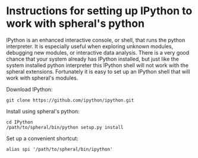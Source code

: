 Instructions for setting up IPython to work with spheral's python
==================================================================

IPython is an enhanced interactive console, or shell, that runs the python
interpreter. It is especially useful when exploring unknown modules, debugging
new modules, or interactive data analysis. There is a very good chance that
your system already has IPython installed, but just like the system installed
python interpreter this IPython shell will not work with the spheral
extensions. Fortunately it is easy to set up an IPython shell that will work
with spheral's modules.

Download IPython:

    git clone https://github.com/ipython/ipython.git

Install using spheral's python:

    cd IPython
    /path/to/spheral/bin/python setup.py install

Set up a convenient shortcut:

    alias spi '/path/to/spheral/bin/ipython'
